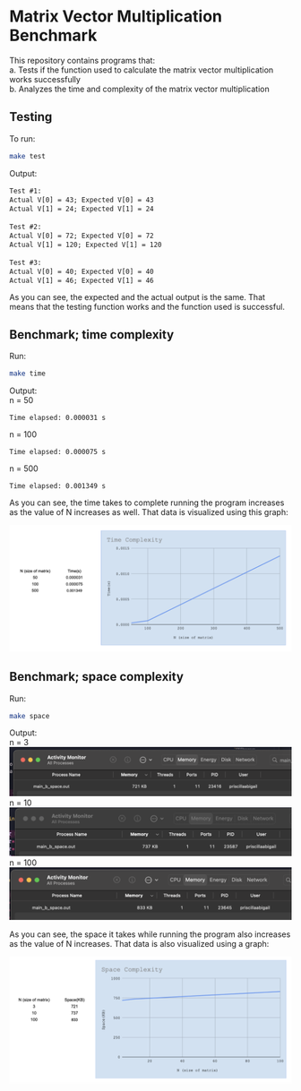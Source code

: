 # <b> Matrix Vector Multiplication Benchmark </b>


This repository contains programs that: <br>
a. Tests if the function used to calculate the matrix vector multiplication works successfully <br>
b. Analyzes the time and complexity of the matrix vector multiplication 


## Testing

To run:
```sh
make test
```

Output:
```
Test #1:
Actual V[0] = 43; Expected V[0] = 43
Actual V[1] = 24; Expected V[1] = 24

Test #2:
Actual V[0] = 72; Expected V[0] = 72
Actual V[1] = 120; Expected V[1] = 120

Test #3:
Actual V[0] = 40; Expected V[0] = 40
Actual V[1] = 46; Expected V[1] = 46
```
As you can see, the expected and the actual output is the same. That means that the testing function works and the function used is successful.



## Benchmark; time complexity


Run:
```sh
make time
```
Output: 
<br>
n = 50
```
Time elapsed: 0.000031 s
```
n = 100
```
Time elapsed: 0.000075 s
```
n = 500
```
Time elapsed: 0.001349 s
```
As you can see, the time takes to complete running the program increases as the value of N increases as well. That data is visualized using this graph:

![TimeComplexity](images/timethings/graph.png)

## Benchmark; space complexity
Run:
```sh
make space
```
Output:
<br>
n = 3
![SpaceComplexity](images/spacethings/n=3.png)
n = 10
![SpaceComplexity](images/spacethings/n=10.png)
n = 100
![SpaceComplexity](images/spacethings/n=100.png)

As you can see, the space it takes while running the program also increases as the value of N increases. That data is also visualized using a graph:


![SpaceComplexity](images/spacethings/graph.png)




